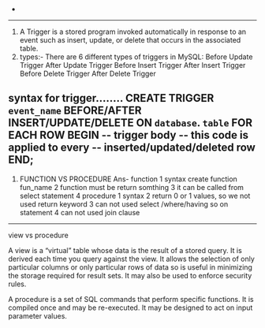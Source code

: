 

-
-----------------------------







1. A Trigger is a stored program invoked automatically in response to an event such as insert, update, or delete that occurs in the associated table.
 2. types:-
 There are 6 different types of triggers in MySQL:
Before Update Trigger
After Update Trigger
Before Insert Trigger
After Insert Trigger
Before Delete Trigger
After Delete Trigger

syntax for trigger........
CREATE TRIGGER `event_name` 
BEFORE/AFTER INSERT/UPDATE/DELETE ON `database`. `table` FOR EACH ROW BEGIN 
-- trigger body 
-- this code is applied to every 
-- inserted/updated/deleted row 
END; 
---------------------------------
1. FUNCTION VS PROCEDURE
Ans- function
1  syntax create function fun_name
 2  function must be return somthing
3 it can be called from select statement
4 
procedure
1 syntax
2 return 0 or 1 values, so we not used return keyword
3 can not used select /where/having so on statement
4 can not used join clause 
--------------------------------------------------
view vs procedure


A view is a “virtual” table whose data is the result of a stored query. It is derived each time you query against the view. It allows the selection of only particular columns or only particular rows of data so is useful in minimizing the storage required for result sets. It may also be used to enforce security rules.

A procedure is a set of SQL commands that perform specific functions. It is compiled once and may be re-executed. It may be designed to act on input parameter values.
